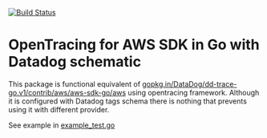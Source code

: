 [![Build Status](https://travis-ci.org/dharnitski/opentracing-aws-dd.svg?branch=master)](https://travis-ci.org/dharnitski/opentracing-aws-dd)

# OpenTracing for AWS SDK in Go with Datadog schematic

This package is functional equivalent of [gopkg.in/DataDog/dd-trace-go.v1/contrib/aws/aws-sdk-go/aws](https://github.com/DataDog/dd-trace-go/tree/v1/contrib/aws/aws-sdk-go/aws) using opentracing framework. Although it is configured with Datadog tags schema there is nothing that prevents using it with different provider.

See example in [example_test.go](example_test.go)